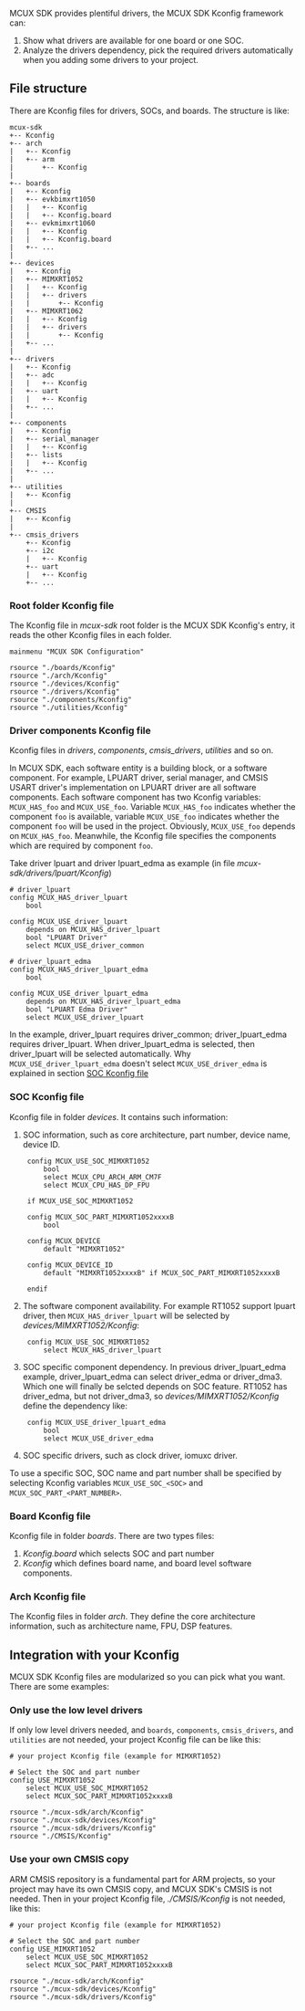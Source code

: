 MCUX SDK provides plentiful drivers, the MCUX SDK Kconfig framework can:
1. Show what drivers are available for one board or one SOC.
1. Analyze the drivers dependency, pick the required drivers automatically when you adding some drivers to your project.

## File structure

There are Kconfig files for drivers, SOCs, and boards. The structure is like:
```
mcux-sdk
+-- Kconfig
+-- arch
|   +-- Kconfig
|   +-- arm
|       +-- Kconfig
|
+-- boards
|   +-- Kconfig
|   +-- evkbimxrt1050
|   |   +-- Kconfig
|   |   +-- Kconfig.board
|   +-- evkmimxrt1060
|   |   +-- Kconfig
|   |   +-- Kconfig.board
|   +-- ...
|
+-- devices
|   +-- Kconfig
|   +-- MIMXRT1052
|   |   +-- Kconfig
|   |   +-- drivers
|   |       +-- Kconfig
|   +-- MIMXRT1062
|   |   +-- Kconfig
|   |   +-- drivers
|   |       +-- Kconfig
|   +-- ...
|
+-- drivers
|   +-- Kconfig
|   +-- adc
|   |   +-- Kconfig
|   +-- uart
|   |   +-- Kconfig
|   +-- ...
|
+-- components
|   +-- Kconfig
|   +-- serial_manager
|   |   +-- Kconfig
|   +-- lists
|   |   +-- Kconfig
|   +-- ...
|
+-- utilities
|   +-- Kconfig
|
+-- CMSIS
|   +-- Kconfig
|
+-- cmsis_drivers
    +-- Kconfig
    +-- i2c
    |   +-- Kconfig
    +-- uart
    |   +-- Kconfig
    +-- ...

```

### Root folder Kconfig file

The Kconfig file in *mcux-sdk* root folder is the MCUX SDK Kconfig's entry, it reads the other Kconfig files in each folder.
```
mainmenu "MCUX SDK Configuration"

rsource "./boards/Kconfig"
rsource "./arch/Kconfig"
rsource "./devices/Kconfig"
rsource "./drivers/Kconfig"
rsource "./components/Kconfig"
rsource "./utilities/Kconfig"
```

### Driver components Kconfig file

Kconfig files in *drivers*, *components*, *cmsis_drivers*, *utilities* and so on.

In MCUX SDK, each software entity is a building block, or a software component. For example, LPUART driver, serial manager, and CMSIS USART driver's implementation on LPUART driver are all software components. Each software component has two Kconfig variables: `MCUX_HAS_foo` and `MCUX_USE_foo`. Variable `MCUX_HAS_foo` indicates whether the component `foo` is available, variable `MCUX_USE_foo` indicates whether the component `foo` will be used in the project. Obviously, `MCUX_USE_foo` depends on `MCUX_HAS_foo`. Meanwhile, the Kconfig file specifies the components which are required by component `foo`.

Take driver lpuart and driver lpuart_edma as example (in file *mcux-sdk/drivers/lpuart/Kconfig*)
```
# driver_lpuart
config MCUX_HAS_driver_lpuart
    bool

config MCUX_USE_driver_lpuart
    depends on MCUX_HAS_driver_lpuart
    bool "LPUART Driver"
    select MCUX_USE_driver_common

# driver_lpuart_edma
config MCUX_HAS_driver_lpuart_edma
    bool

config MCUX_USE_driver_lpuart_edma
    depends on MCUX_HAS_driver_lpuart_edma
    bool "LPUART Edma Driver"
    select MCUX_USE_driver_lpuart
```
In the example, driver_lpuart requires driver_common; driver_lpuart_edma requires driver_lpuart. When driver_lpuart_edma is selected, then driver_lpuart will be selected automatically. Why `MCUX_USE_driver_lpuart_edma` doesn't select `MCUX_USE_driver_edma` is explained in section [SOC Kconfig file](#soc-kconfig-file)


### SOC Kconfig file

Kconfig file in folder *devices*. It contains such information:
1. SOC information, such as core architecture, part number, device name, device ID.

        config MCUX_USE_SOC_MIMXRT1052
            bool
            select MCUX_CPU_ARCH_ARM_CM7F
            select MCUX_CPU_HAS_DP_FPU

        if MCUX_USE_SOC_MIMXRT1052

        config MCUX_SOC_PART_MIMXRT1052xxxxB
            bool

        config MCUX_DEVICE
            default "MIMXRT1052"

        config MCUX_DEVICE_ID
            default "MIMXRT1052xxxxB" if MCUX_SOC_PART_MIMXRT1052xxxxB

        endif
    
2. The software component availability. For example RT1052 support lpuart driver, then `MCUX_HAS_driver_lpuart` will be selected by *devices/MIMXRT1052/Kconfig*:

        config MCUX_USE_SOC_MIMXRT1052
            select MCUX_HAS_driver_lpuart

3. SOC specific component dependency. In previous driver_lpuart_edma example, driver_lpuart_edma can select driver_edma or driver_dma3. Which one will finally be selcted depends on SOC feature. RT1052 has driver_edma, but not driver_dma3, so *devices/MIMXRT1052/Kconfig* define the dependency like:

        config MCUX_USE_driver_lpuart_edma
            bool
            select MCUX_USE_driver_edma

4. SOC specific drivers, such as clock driver, iomuxc driver.

To use a specific SOC, SOC name and part number shall be specified by selecting Kconfig variables `MCUX_USE_SOC_<SOC>` and `MCUX_SOC_PART_<PART_NUMBER>`. 


### Board Kconfig file

Kconfig file in folder *boards*. There are two types files:
1. *Kconfig.board* which selects SOC and part number
2. *Kconfig* which defines board name, and board level software components.

### Arch Kconfig file

The Kconfig files in folder *arch*. They define the core architecture information, such as architecture name, FPU, DSP features.


## Integration with your Kconfig

MCUX SDK Kconfig files are modularized so you can pick what you want. There are some examples:


### Only use the low level drivers

If only low level drivers needed, and `boards`, `components`, `cmsis_drivers`, and `utilities` are not needed, your project Kconfig file can be like this:
```
# your project Kconfig file (example for MIMXRT1052)

# Select the SOC and part number
config USE_MIMXRT1052
    select MCUX_USE_SOC_MIMXRT1052
    select MCUX_SOC_PART_MIMXRT1052xxxxB

rsource "./mcux-sdk/arch/Kconfig"
rsource "./mcux-sdk/devices/Kconfig"
rsource "./mcux-sdk/drivers/Kconfig"
rsource "./CMSIS/Kconfig"
```

### Use your own CMSIS copy

ARM CMSIS repository is a fundamental part for ARM projects, so your project may have its own CMSIS copy, and MCUX SDK's CMSIS is not needed. Then in your project Kconfig file, *./CMSIS/Kconfig* is not needed, like this:
```
# your project Kconfig file (example for MIMXRT1052)

# Select the SOC and part number
config USE_MIMXRT1052
    select MCUX_USE_SOC_MIMXRT1052
    select MCUX_SOC_PART_MIMXRT1052xxxxB

rsource "./mcux-sdk/arch/Kconfig"
rsource "./mcux-sdk/devices/Kconfig"
rsource "./mcux-sdk/drivers/Kconfig"
```

